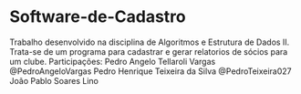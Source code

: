 # Software-de-Cadastro

Trabalho desenvolvido na disciplina de Algoritmos e Estrutura de Dados II. 
Trata-se de um programa para cadastrar e gerar relatorios de sócios para um clube.
Participações:
Pedro Angelo Tellaroli Vargas @PedroAngeloVargas
Pedro Henrique Teixeira da Silva @PedroTeixeira027
João Pablo Soares Lino
